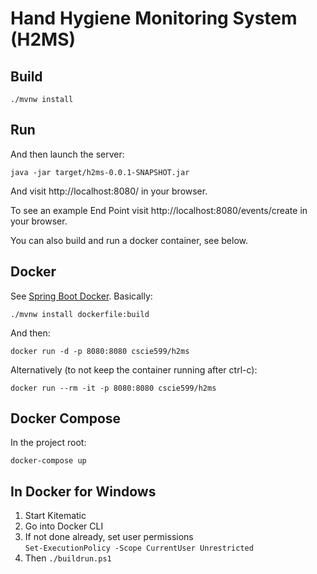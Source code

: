 # Hand Hygiene Monitoring System (H2MS)

## Build


```
./mvnw install
```

## Run

And then launch the server:

```
java -jar target/h2ms-0.0.1-SNAPSHOT.jar
```

And visit http://localhost:8080/ in your browser.

To see an example End Point visit http://localhost:8080/events/create in your browser.

You can also build and run a docker container, see below.

## Docker

See [Spring Boot Docker](https://spring.io/guides/gs/spring-boot-docker/).  Basically:

```
./mvnw install dockerfile:build
```

And then:

```
docker run -d -p 8080:8080 cscie599/h2ms
```

Alternatively (to not keep the container running after ctrl-c):
```
docker run --rm -it -p 8080:8080 cscie599/h2ms
```

## Docker Compose

In the project root:

```
docker-compose up
```

## In Docker for Windows

1. Start Kitematic
1. Go into Docker CLI
1. If not done already, set user permissions  
``Set-ExecutionPolicy -Scope CurrentUser Unrestricted``
1. Then
``./buildrun.ps1``

